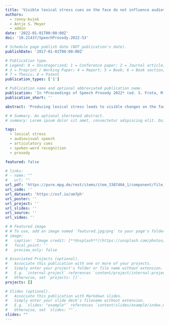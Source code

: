 ```yaml
---
title: 'Visible lexical stress cues on the face do not influence audiovisual speech perception'
authors:
  - ronny-bujok
  - Antje S. Meyer
  - admin
date: '2022-01-01T00:00:00Z'
doi: '10.21437/SpeechProsody.2022-53'

# Schedule page publish date (NOT publication's date).
publishDate: '2017-01-01T00:00:00Z'

# Publication type.
# Legend: 0 = Uncategorized; 1 = Conference paper; 2 = Journal article;
# 3 = Preprint / Working Paper; 4 = Report; 5 = Book; 6 = Book section;
# 7 = Thesis; 8 = Patent
publication_types: ['1']

# Publication name and optional abbreviated publication name.
publication: 'In *Proceedings of Speech Prosody 2022* (ed. S. Frota, M. Cruz, and M. Vigário), 259-263, doi:10.21437/SpeechProsody.2022-53'
publication_short: ''

abstract: 'Producing lexical stress leads to visible changes on the face, such as longer duration and greater size of the opening of the mouth. Research suggests that these visual cues alone can inform participants about which syllable carries stress (i.e., lip-reading silent videos). This study aims to determine the influence of visual articulatory cues on lexical stress perception in more naturalistic audiovisual settings. Participants were presented with seven disyllabic, Dutch minimal stress pairs (e.g., VOORnaam [first name] & voorNAAM [respectable]) in audio-only (phonetic lexical stress continua without video), video-only (lip-reading silent videos), and audiovisual trials (e.g., phonetic lexical stress continua with video of talker saying VOORnaam or voorNAAM). Categorization data from video-only trials revealed that participants could distinguish the minimal pairs above chance from seeing the silent videos alone. However, responses in the audiovisual condition did not differ from the audio-only condition. We thus conclude that visual lexical stress information on the face, while clearly perceivable, does not play a major role in audiovisual speech perception. This study demonstrates that clear unimodal effects do not always generalize to more naturalistic multimodal communication, advocating that speech prosody is best considered in multimodal settings.'

# # Summary. An optional shortened abstract.
# summary: Lorem ipsum dolor sit amet, consectetur adipiscing elit. Duis posuere tellus ac convallis placerat. Proin tincidunt magna sed ex sollicitudin condimentum.

tags:
  - lexical stress
  - audiovisual speech
  - articulatory cues
  - spoken-word recognition
  - prosody

featured: false

# links:
# - name: ""
#   url: ""
url_pdf: 'https://pure.mpg.de/rest/items/item_3387404_1/component/file_3387405/content'
url_code: ''
url_dataset: 'https://osf.io/um7ph'
url_poster: ''
url_project: ''
url_slides: ''
url_source: ''
url_video: ''

# # Featured image
# # To use, add an image named `featured.jpg/png` to your page's folder.
# image:
#   caption: 'Image credit: [**Unsplash**](https://unsplash.com/photos/pLCdAaMFLTE)'
#   focal_point: ''
#   preview_only: false

# Associated Projects (optional).
#   Associate this publication with one or more of your projects.
#   Simply enter your project's folder or file name without extension.
#   E.g. `internal-project` references `content/project/internal-project/index.md`.
#   Otherwise, set `projects: []`.
projects: []

# Slides (optional).
#   Associate this publication with Markdown slides.
#   Simply enter your slide deck's filename without extension.
#   E.g. `slides: "example"` references `content/slides/example/index.md`.
#   Otherwise, set `slides: ""`.
slides: ""
---
```


<!-- {{% callout note %}}
Click the _Cite_ button above to demo the feature to enable visitors to import publication metadata into their reference management software.
{{% /callout %}}

Supplementary notes can be added here, including [code and math](https://wowchemy.com/docs/content/writing-markdown-latex/). -->
